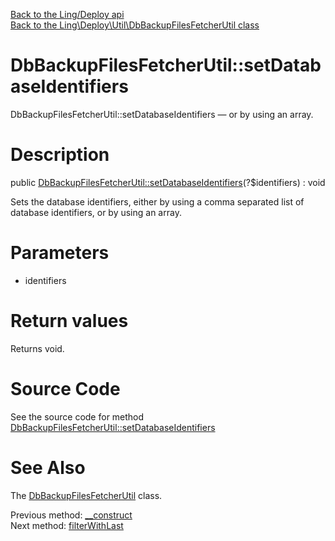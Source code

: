 [Back to the Ling/Deploy api](https://github.com/lingtalfi/Deploy/blob/master/doc/api/Ling/Deploy.md)<br>
[Back to the Ling\Deploy\Util\DbBackupFilesFetcherUtil class](https://github.com/lingtalfi/Deploy/blob/master/doc/api/Ling/Deploy/Util/DbBackupFilesFetcherUtil.md)


DbBackupFilesFetcherUtil::setDatabaseIdentifiers
================



DbBackupFilesFetcherUtil::setDatabaseIdentifiers — or by using an array.




Description
================


public [DbBackupFilesFetcherUtil::setDatabaseIdentifiers](https://github.com/lingtalfi/Deploy/blob/master/doc/api/Ling/Deploy/Util/DbBackupFilesFetcherUtil/setDatabaseIdentifiers.md)(?$identifiers) : void




Sets the database identifiers, either by using a comma separated list of database identifiers,
or by using an array.




Parameters
================


- identifiers

    


Return values
================

Returns void.








Source Code
===========
See the source code for method [DbBackupFilesFetcherUtil::setDatabaseIdentifiers](https://github.com/lingtalfi/Deploy/blob/master/Util/DbBackupFilesFetcherUtil.php#L76-L82)


See Also
================

The [DbBackupFilesFetcherUtil](https://github.com/lingtalfi/Deploy/blob/master/doc/api/Ling/Deploy/Util/DbBackupFilesFetcherUtil.md) class.

Previous method: [__construct](https://github.com/lingtalfi/Deploy/blob/master/doc/api/Ling/Deploy/Util/DbBackupFilesFetcherUtil/__construct.md)<br>Next method: [filterWithLast](https://github.com/lingtalfi/Deploy/blob/master/doc/api/Ling/Deploy/Util/DbBackupFilesFetcherUtil/filterWithLast.md)<br>

